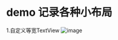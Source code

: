 # demo 记录各种小布局
1.自定义等宽TextView
![image](https://github.com/zhoulei519/MyTest/assets/35716497/0b611b0c-fc79-495d-b4ff-ad1d7d3f5878)
